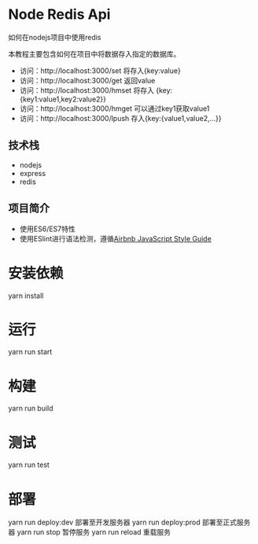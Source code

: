 # Node Redis Api

如何在nodejs项目中使用redis

本教程主要包含如何在项目中将数据存入指定的数据库。
-  访问：http://localhost:3000/set   将存入{key:value}
-  访问：http://localhost:3000/get   返回value
-  访问：http://localhost:3000/hmset 将存入 {key:{key1:value1,key2:value2}}
-  访问：http://localhost:3000/hmget 可以通过key1获取value1
-  访问：http://localhost:3000/lpush 存入{key:{value1,value2,...}}

## 技术栈
- nodejs
- express
- redis

## 项目简介
- 使用ES6/ES7特性
- 使用ESlint进行语法检测，遵循[Airbnb JavaScript Style Guide](https://github.com/airbnb/javascript)

# 安装依赖
yarn install

# 运行
yarn run start

# 构建
yarn run build

# 测试
yarn run test

# 部署
yarn run deploy:dev  部署至开发服务器
yarn run deploy:prod 部署至正式服务器
yarn run stop        暂停服务
yarn run reload      重载服务

